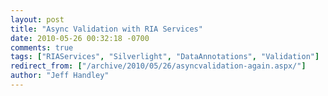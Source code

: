```yaml
---
layout: post
title: "Async Validation with RIA Services"
date: 2010-05-26 00:32:18 -0700
comments: true
tags: ["RIAServices", "Silverlight", "DataAnnotations", "Validation"]
redirect_from: ["/archive/2010/05/26/asyncvalidation-again.aspx/"]
author: "Jeff Handley"
---
```


